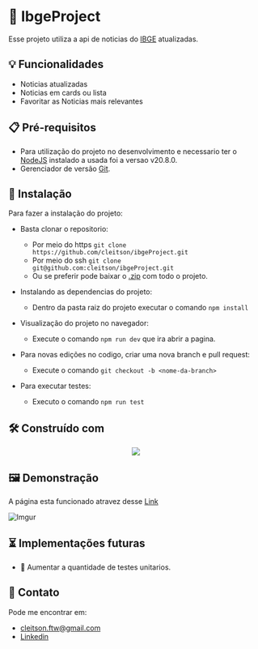 
# 🚀 IbgeProject

Esse projeto utiliza a api de noticias do <a href="https://servicodados.ibge.gov.br/api/docs/noticias?versao=3" target="_blank" rel="noreferrer">IBGE</a> atualizadas.

## 💡 Funcionalidades

- Noticias atualizadas
- Noticias em cards ou lista
- Favoritar as Noticias mais relevantes


## 📋 Pré-requisitos

* Para utilização do projeto no desenvolvimento e necessario ter o [NodeJS](https://nodejs.org/en) instalado a usada foi a versao v20.8.0.
* Gerenciador de versão [Git](https://git-scm.com/).

## 🔧 Instalação

Para fazer a instalação do projeto:

- Basta clonar o repositorio:

    - Por meio do https `git clone https://github.com/cleitson/ibgeProject.git`
    - Por meio do ssh `git clone git@github.com:cleitson/ibgeProject.git`
    - Ou se preferir pode baixar o [.zip](https://github.com/cleitson/ibgeProject/archive/refs/heads/main.zip) com todo o projeto.

- Instalando as dependencias do projeto:

    - Dentro da pasta raiz do projeto executar o comando `npm install`

- Visualização do projeto no navegador:
  
  - Execute o comando `npm run dev` que ira abrir a pagina.

- Para novas edições no codigo, criar uma nova branch e pull request:

  - Execute o comando `git checkout -b <nome-da-branch>`
 
- Para executar testes:

  - Executo o comando `npm run test`
    
## 🛠️ Construído com
  
  <p align="center">
      <img src="https://skillicons.dev/icons?i=ts,js,react,html,css,tailwind" />
</p>

##  🖼️ Demonstração

A página esta funcionado atravez desse <a href="https://ibge-project-two.vercel.app/" target="_blank" rel="noreferrer">Link</a>

![Imgur](https://i.imgur.com/Dsg2LCa.png)


## ⏳ Implementações futuras
- 🧪 Aumentar a quantidade de testes unitarios.


## 📨 Contato
Pode me encontrar em:

- cleitson.ftw@gmail.com
- <a href="https://www.linkedin.com/in/cleitsonlima/" target="_blank" rel="noreferrer">Linkedin</a>

